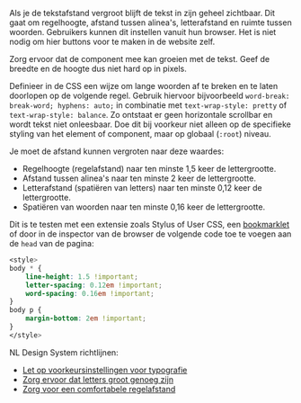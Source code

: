<!-- @license CC0-1.0 -->

Als je de tekstafstand vergroot blijft de tekst in zijn geheel zichtbaar. Dit gaat om regelhoogte, afstand tussen alinea's, letterafstand en ruimte tussen woorden. Gebruikers kunnen dit instellen vanuit hun browser. Het is niet nodig om hier buttons voor te maken in de website zelf.

Zorg ervoor dat de component mee kan groeien met de tekst. Geef de breedte en de hoogte dus niet hard op in pixels.

Definieer in de CSS een wijze om lange woorden af te breken en te laten doorlopen op de volgende regel. Gebruik hiervoor bijvoorbeeld `word-break: break-word; hyphens: auto;` in combinatie met `text-wrap-style: pretty` of `text-wrap-style: balance`. Zo ontstaat er geen horizontale scrollbar en wordt tekst niet onleesbaar. Doe dit bij voorkeur niet alleen op de specifieke styling van het element of component, maar op globaal (`:root`) niveau.

Je moet de afstand kunnen vergroten naar deze waardes:

- Regelhoogte (regelafstand) naar ten minste 1,5 keer de lettergrootte.
- Afstand tussen alinea's naar ten minste 2 keer de lettergrootte.
- Letterafstand (spatiëren van letters) naar ten minste 0,12 keer de lettergrootte.
- Spatiëren van woorden naar ten minste 0,16 keer de lettergrootte.

Dit is te testen met een extensie zoals Stylus of User CSS, een [bookmarklet](https://html5accessibility.com/tests/tsbookmarklet.html) of door in de inspector van de browser de volgende code toe te voegen aan de `head` van de pagina:

```css
<style>
body * {
    line-height: 1.5 !important;
    letter-spacing: 0.12em !important;
    word-spacing: 0.16em !important;
}
body p {
    margin-bottom: 2em !important;
}
</style>
```

NL Design System richtlijnen:

- [Let op voorkeursinstellingen voor typografie](/richtlijnen/stijl/typografie/voorkeur)
- [Zorg ervoor dat letters groot genoeg zijn](/richtlijnen/stijl/typografie/lettergrootte)
- [Zorg voor een comfortabele regelafstand](/richtlijnen/stijl/typografie/regelafstand/)
